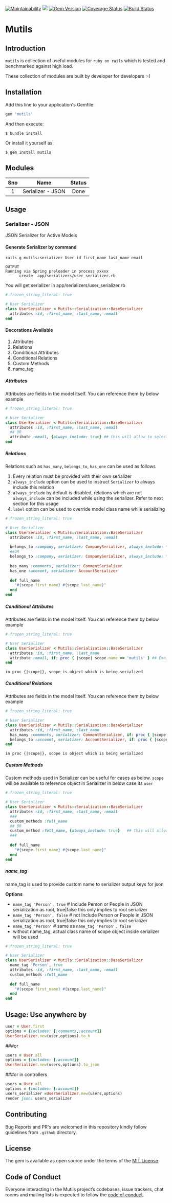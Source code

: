 [![Maintainability](https://api.codeclimate.com/v1/badges/2c937dd6d25937ec41bd/maintainability)](https://codeclimate.com/github/Code-Vedas/mutils/maintainability)
![](https://ruby-gem-downloads-badge.herokuapp.com/mutils?type=total&color=brightgreen)
[![Gem Version](https://badge.fury.io/rb/mutils.svg)](https://badge.fury.io/rb/mutils)
[![Coverage Status](https://coveralls.io/repos/github/Code-Vedas/mutils/badge.svg?branch=feature/coverall)](https://coveralls.io/github/Code-Vedas/mutils?branch=feature/coverall)
[![Build Status](https://travis-ci.com/Code-Vedas/mutils.svg?branch=master)](https://travis-ci.com/Code-Vedas/mutils)
# Mutils
## Introduction
`mutils` is collection of useful modules for `ruby on rails` which is tested and benchmarked against high load.

These collection of modules are built by developer for developers :-)
## Installation

Add this line to your application's Gemfile:
```ruby
gem 'mutils'
```
And then execute:

    $ bundle install

Or install it yourself as:

    $ gem install mutils

## Modules
| Sno 	|        Name       	| Status 	|
|:---:	|:-----------------:	|:------:	|
|  1  	| Serializer - JSON 	|  Done  	|

## Usage
### Serializer - JSON
JSON Serializer for Active Models 

#### Generate Serializer by command
```shell script
rails g mutils:serializer User id first_name last_name email

OUTPUT
Running via Spring preloader in process xxxxx
      create  app/serializers/user_serializer.rb
```
You will get serializer in app/serializers/user_serializer.rb
```ruby
# frozen_string_literal: true

# User Serializer
class UserSerializer < Mutils::Serialization::BaseSerializer
  attributes :id, :first_name, :last_name, :email
end
```

#### Decorations Available
1. Attributes
2. Relations
3. Conditional Attributes
4. Conditional Relations
5. Custom Methods
6. name_tag

##### Attributes
Attributes are fields in the model itself. You can reference them by below example
```ruby
# frozen_string_literal: true

# User Serializer
class UserSerializer < Mutils::Serialization::BaseSerializer
  attributes :id, :first_name, :last_name, :email
  ## OR
  attribute :email, {always_include: true} ## this will allow to selectively include email
end
```
##### Relations
Relations such as `has_many`, `belongs_to`, `has_one` can be used as follows
1. Every relation must be provided with their own serializer
2. `always_include` option can be used to instruct `Serializer` to always include this relation
3. `always_include` by default is disabled, relations which are not `always_include` can be included while using the serializer. Refer to next section for this usage
4. `label` option can be used to override model class name while serializing
```ruby
# frozen_string_literal: true

# User Serializer
class UserSerializer < Mutils::Serialization::BaseSerializer
  attributes :id, :first_name, :last_name, :email
  
  belongs_to :company, serializer: CompanySerializer, always_include: true
  ##OR
  belongs_to :company, serializer: CompanySerializer, always_include: true, label: 'organization'   ##<== important to give singular name
  
  has_many :comments, serializer: CommentSerializer
  has_one :account, serializer: AccountSerializer
  
  def full_name
    "#{scope.first_name} #{scope.last_name}"
  end
end
```
##### Conditional Attributes
Attributes are fields in the model itself. You can reference them by below example
```ruby
# frozen_string_literal: true

# User Serializer
class UserSerializer < Mutils::Serialization::BaseSerializer
  attributes :id, :first_name, :last_name
  attribute :email, if: proc { |scope| scope.name == 'mutils' } ## Email will only serialize if user's name is 'mutils'
end
```
    in proc {|scope|}, scope is object which is being serialized
##### Conditional Relations
Attributes are fields in the model itself. You can reference them by below example
```ruby
# frozen_string_literal: true

# User Serializer
class UserSerializer < Mutils::Serialization::BaseSerializer
  attributes :id, :first_name, :last_name
  has_many :comments, serializer: CommentSerializer, if: proc { |scope| scope.name == 'mutils' } ## comments will only serialize if user's name is 'mutils'
  belongs_to :account, serializer: AccountSerializer, if: proc { |scope| scope.name != 'mutils' } ## account will only serialize if user's name is not 'mutils'
end
```
    in proc {|scope|}, scope is object which is being serialized    
##### Custom Methods
Custom methods used in Serializer can be useful for cases as below.
`scope` will be available to reference object in Serializer in below case its `user`

```ruby
# frozen_string_literal: true

# User Serializer
class UserSerializer < Mutils::Serialization::BaseSerializer
  attributes :id, :first_name, :last_name, :email
  ###
  custom_methods :full_name
  ## OR
  custom_method :full_name, {always_include: true}   ## this will allow to selectively include full_name
  ### 
  
  def full_name
    "#{scope.first_name} #{scope.last_name}"
  end
end
```
##### name_tag
name_tag is used to provide custom name to serializer output keys for json

**Options**
  - ``name_tag 'Person', true`` # Include Person or People in JSON serialization as root, true|false this only implies to root serializer
  - ``name_tag 'Person', false`` # not Include Person or People in JSON serialization as root, true|false this only implies to root serializer
  - ``name_tag 'Person'`` # same as ``name_tag 'Person', false``
  - without name_tag, actual class name of scope object inside serializer will be used 
```ruby
# frozen_string_literal: true

# User Serializer
class UserSerializer < Mutils::Serialization::BaseSerializer
  name_tag 'Person', true
  attributes :id, :first_name, :last_name, :email
  custom_methods :full_name
  
  def full_name
    "#{scope.first_name} #{scope.last_name}"
  end
end
```

## Usage: Use anywhere by

```ruby
user = User.first
options = {includes: [:comments,:account]}
UserSerializer.new(user,options).to_h
```
###or
```ruby
users = User.all
options = {includes: [:account]}
UserSerializer.new(users,options).to_json
```
###or in controllers
```ruby
users = User.all
options = {includes: [:account]}
users_serializer =UserSerializer.new(users,options)
render json: users_serializer
```

## Contributing

Bug Reports and PR's are welcomed in this repository kindly follow guidelines from `.github` directory.

## License

The gem is available as open source under the terms of the [MIT License](https://opensource.org/licenses/MIT).

## Code of Conduct

Everyone interacting in the Mutils project’s codebases, issue trackers, chat rooms and mailing lists is expected to follow the [code of conduct](https://github.com/Code-Vedas/mutils/blob/master/CODE_OF_CONDUCT.md).
